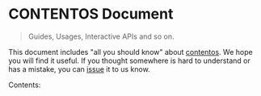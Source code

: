 # CONTENTOS Document

> Guides, Usages, Interactive APIs and so on.

This document includes "all you should know" about [contentos](https://github.com/coschain/contentos-go). We hope you will find it useful. If you thought somewhere is hard to understand or has a mistake, you can [issue]() it to us know. 

Contents:



